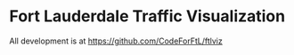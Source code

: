# Fort Lauderdale Traffic Visualization

All development is at https://github.com/CodeForFtL/ftlviz
